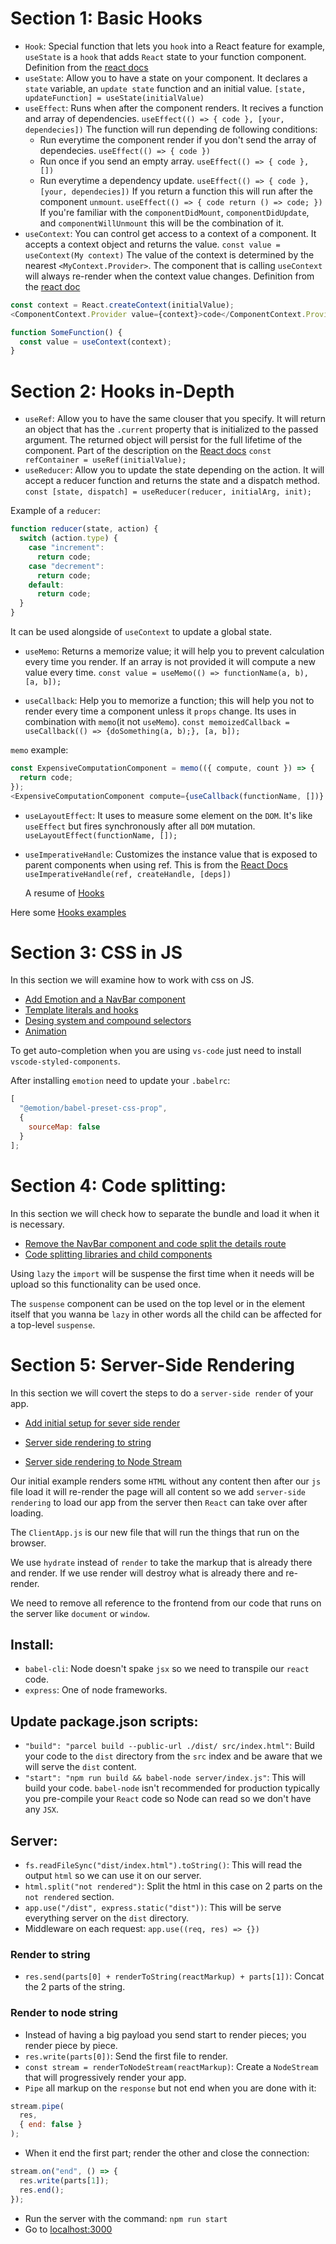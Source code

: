 # Section 1: Basic Hooks

- `Hook`: Special function that lets you `hook` into a React feature for example, `useState` is a `hook` that adds `React` state to your function component. Definition from the [react docs](https://reactjs.org/docs/hooks-state.html#whats-a-hook)
- `useState`: Allow you to have a state on your component. It declares a `state` variable, an `update state` function and an initial value.
  `[state, updateFunction] = useState(initialValue)`
- `useEffect`: Runs when after the component renders. It recives a function and array of dependencies.
  `useEffect(() => { code }, [your, dependecies])`
  The function will run depending de following conditions:
  - Run everytime the component render if you don't send the array of dependecies.
    `useEffect(() => { code })`
  - Run once if you send an empty array.
    `useEffect(() => { code }, [])`
  - Run everytime a dependency update.
    `useEffect(() => { code }, [your, dependecies])`
    If you return a function this will run after the component `unmount`.
    `useEffect(() => { code return () => code; })`
    If you're familiar with the `componentDidMount`, `componentDidUpdate`, and `componentWillUnmount` this will be the combination of it.
- `useContext`: You can control get access to a context of a component. It accepts a context object and returns the value.
  `const value = useContext(My context)`
  The value of the context is determined by the nearest `<MyContext.Provider>`. The component that is calling `useContext` will always re-render when the context value changes. Definition from the [react doc](https://reactjs.org/docs/hooks-reference.html#usecontext)

```js
const context = React.createContext(initialValue);
<ComponentContext.Provider value={context}>code</ComponentContext.Provider>;

function SomeFunction() {
  const value = useContext(context);
}
```

# Section 2: Hooks in-Depth

- `useRef`: Allow you to have the same clouser that you specify. It will return an object that has the `.current` property that is initialized to the passed argument. The returned object will persist for the full lifetime of the component. Part of the description on the [React docs](https://reactjs.org/docs/hooks-reference.html#useref)
  `const refContainer = useRef(initialValue);`
- `useReducer`: Allow you to update the state depending on the action. It will accept a reducer function and returns the state and a dispatch method.
  `const [state, dispatch] = useReducer(reducer, initialArg, init);`

Example of a `reducer`:

```js
function reducer(state, action) {
  switch (action.type) {
    case "increment":
      return code;
    case "decrement":
      return code;
    default:
      return code;
  }
}
```

It can be used alongside of `useContext` to update a global state.

- `useMemo`: Returns a memorize value; it will help you to prevent calculation every time you render. If an array is not provided it will compute a new value every time.
  `const value = useMemo(() => functionName(a, b), [a, b]);`

- `useCallback`: Help you to memorize a function; this will help you not to render every time a component unless it `props` change. Its uses in combination with `memo`(it not `useMemo`).
  `const memoizedCallback = useCallback(() => {doSomething(a, b);}, [a, b]);`

`memo` example:

```js
const ExpensiveComputationComponent = memo(({ compute, count }) => {
  return code;
});
<ExpensiveComputationComponent compute={useCallback(functionName, [])} />;
```

- `useLayoutEffect`: It uses to measure some element on the `DOM`. It's like `useEffect` but fires synchronously after all `DOM` mutation.
  `useLayoutEffect(functionName, []);`

- `useImperativeHandle`: Customizes the instance value that is exposed to parent components when using ref. This is from the [React Docs](https://reactjs.org/docs/hooks-reference.html#useimperativehandle)
  `useImperativeHandle(ref, createHandle, [deps])`

  A resume of [Hooks](https://btholt.github.io/complete-intro-to-react-v5/hooks-in-depth)

Here some [Hooks examples](https://codesandbox.io/s/github/btholt/react-hooks-examples/tree/master/)

# Section 3: CSS in JS

In this section we will examine how to work with css on JS.

- [Add Emotion and a NavBar component](https://github.com/oscarpolanco/react-course/pull/15/commits/4a73a7d892f4a6445bf6da9ece116c606741fa1b)
- [Template literals and hooks](https://github.com/oscarpolanco/react-course/pull/15/commits/86c5ea58cf1731983c6cc01f9551720cec13c39a)
- [Desing system and compound selectors](https://github.com/oscarpolanco/react-course/pull/15/commits/d34709a56e44282b9d54e76c465cfc7bd562bc8c)
- [Animation](https://github.com/oscarpolanco/react-course/pull/15/commits/5de1d634ba89895aa9438d7088bfe48a5add0dc3)

To get auto-completion when you are using `vs-code` just need to install `vscode-styled-components`.

After installing `emotion` need to update your `.babelrc`:

```js
[
  "@emotion/babel-preset-css-prop",
  {
    sourceMap: false
  }
];
```

# Section 4: Code splitting:

In this section we will check how to separate the bundle and load it when it is necessary.

- [Remove the NavBar component and code split the details route](https://github.com/oscarpolanco/react-course/pull/16/commits/883464673afa4cef01f9629450d270103b66b535)
- [Code splitting libraries and child components](https://github.com/oscarpolanco/react-course/pull/16/commits/7bceb86c8976ceac2b886d3cf1a16fc14eb94f95)

Using `lazy` the `import` will be suspense the first time when it needs will be upload so this functionality can be used once.

The `suspense` component can be used on the top level or in the element itself that you wanna be `lazy` in other words all the child can be affected for a top-level `suspense`.

# Section 5: Server-Side Rendering

In this section we will covert the steps to do a `server-side render` of your app.

- [Add initial setup for sever side render](https://github.com/oscarpolanco/react-course/pull/17/commits/b29e542e7d3e2212ae44001b5c41005cfe2e1188)

- [Server side rendering to string](https://github.com/oscarpolanco/react-course/pull/17/commits/1afd9b7f4d5c58186f6570c30c8c93e02bb7777f)

- [Server side rendering to Node Stream](https://github.com/oscarpolanco/react-course/pull/17/commits/44fa5c299447efcad23bb882b5c0b1bf300cd96c)

Our initial example renders some `HTML` without any content then after our `js` file load it will re-render the page will all content so we add `server-side rendering` to load our app from the server then `React` can take over after loading.

The `ClientApp.js` is our new file that will run the things that run on the browser.

We use `hydrate` instead of `render` to take the markup that is already there and render. If we use render will destroy what is already there and re-render.

We need to remove all reference to the frontend from our code that runs on the server like `document` or `window`.

## Install:

- `babel-cli`: Node doesn't spake `jsx` so we need to transpile our `react` code.
- `express`: One of node frameworks.

## Update package.json scripts:

- `"build": "parcel build --public-url ./dist/ src/index.html"`: Build your code to the `dist` directory from the `src` index and be aware that we will serve the `dist` content.
- `"start": "npm run build && babel-node server/index.js"`: This will build your code. `babel-node` isn't recommended for production typically you pre-compile your `React` code so Node can read so we don't have any `JSX`.

## Server:

- `fs.readFileSync("dist/index.html").toString()`: This will read the output `html` so we can use it on our server.
- `html.split("not rendered")`: Split the html in this case on 2 parts on the `not rendered` section.
- `app.use("/dist", express.static("dist"))`: This will be serve everything server on the `dist` directory.
- Middleware on each request: `app.use((req, res) => {})`

### Render to string

- `res.send(parts[0] + renderToString(reactMarkup) + parts[1])`: Concat the 2 parts of the string.

### Render to node string

- Instead of having a big payload you send start to render pieces; you render piece by piece.
- `res.write(parts[0])`: Send the first file to render.
- `const stream = renderToNodeStream(reactMarkup)`: Create a `NodeStream` that will progressively render your app.
- `Pipe` all markup on the `response` but not end when you are done with it:

```js
stream.pipe(
  res,
  { end: false }
);
```

- When it end the first part; render the other and close the connection:

```js
stream.on("end", () => {
  res.write(parts[1]);
  res.end();
});
```

- Run the server with the command: `npm run start`
- Go to [localhost:3000](http://localhost:3000/)
